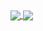 <a href="#">
  <img align="center" src="https://github-readme-stats.vercel.app/api?username=dennisrogersdev&hide=stars,contribs&count_private=true&show_icons=true&theme=nord&locale=pt-br&hide_rank=true" />
</a>
<a href="#">
  <img align="center" src="https://github-readme-stats.vercel.app/api/top-langs/?username=dennisrogersdev&langs_count=8&layout=compact&theme=nord" />
</a>
